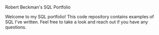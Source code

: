 Robert Beckman's SQL Portfolio

Welcome to my SQL portfolio! This code repository contains examples of SQL I've written. Feel free to take a look and reach out if you have any questions.

